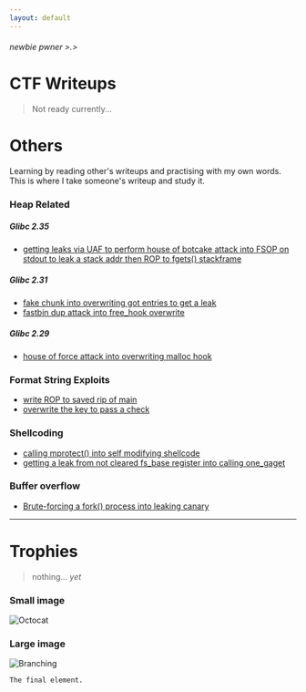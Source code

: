 ```yaml
---
layout: default
---
```


###### newbie pwner >.>

# CTF Writeups

> Not ready currently...


# Others

Learning by reading other's writeups and practising with my own words. This is where I take someone's writeup and study it. 

### Heap Related
##### Glibc 2.35
*  [getting leaks via UAF to perform house of botcake attack into FSOP on stdout to leak a stack addr then ROP to fgets() stackframe](../../../../../ctfwriteups/tree/main/heap/otherbins/ImaginaryCTF23/mailman/README.md)
  
##### Glibc 2.31
*   [fake chunk into overwriting got entries to get a leak](../../../../../ctfwriteups/tree/main/heap/tcache/BACKDOOR23/Konsolidator)
*   [fastbin dup attack into free_hook overwrite](../../../../../ctfwriteups/tree/main/heap/otherbins/JUSTCTF22/pwn_notes/)   
    
##### Glibc 2.29
*   [house of force attack into overwriting malloc hook](../../../../../ctfwriteups/tree/main/heap/otherbins/SUNSHINECTF23/House_of_Sus)

### Format String Exploits
*   [write ROP to saved rip of main](../../../../../ctfwriteups/tree/main/format_string/BACKDOOR23/Baby_formatter)
*   [overwrite the key to pass a check](../../../../../ctfwriteups/tree/main/format_string/BlueHensCTF24/)
  
### Shellcoding
*   [calling mprotect() into self modifying shellcode](../../../../../ctfwriteups/tree/main/shellcode/HKCERTCTF24/shellcode_runner3/)
*   [getting a leak from not cleared fs_base register into calling one_gaget](../../../../../ctfwriteups/tree/main/shellcode/HKCERTCTF24/shellcode_runner3(revenge)/)
  
### Buffer overflow
*   [Brute-forcing a fork() process into leaking canary](../../../../../ctfwriteups/tree/main/buffer_overflow/UTCCTF24)

* * *

# Trophies

> nothing... *yet*

### Small image

![Octocat](https://github.githubassets.com/images/icons/emoji/octocat.png)

### Large image

![Branching](https://guides.github.com/activities/hello-world/branching.png)



```
The final element.
```
